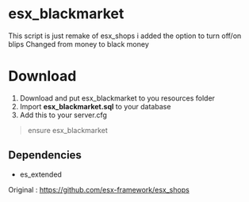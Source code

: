 # esx_blackmarket

This script is just remake of esx_shops i added the option to turn off/on blips
Changed from money to black money

# Download

1. Download and put esx_blackmarket to you resources folder
2. Import **esx_blackmarket.sql** to your database
3. Add this to your server.cfg
> ensure esx_blackmarket

## Dependencies

- es_extended

Original : https://github.com/esx-framework/esx_shops
